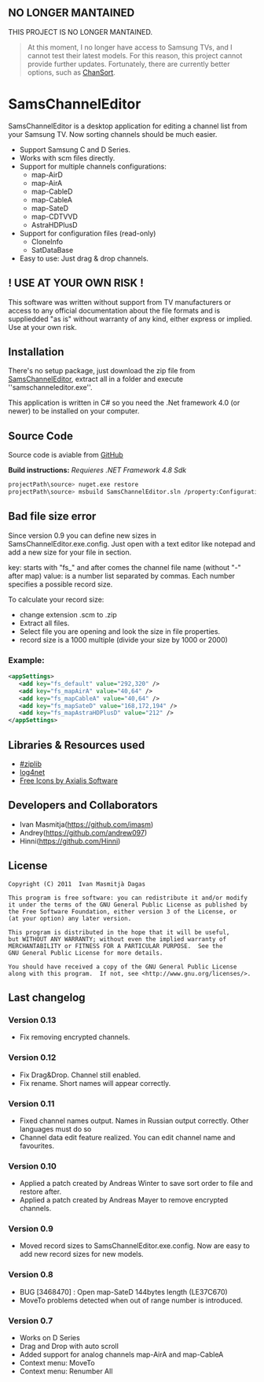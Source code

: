 ## NO LONGER MANTAINED
THIS PROJECT IS NO LONGER MANTAINED.

> At this moment, I no longer have access to Samsung TVs, and I cannot test their latest models. For this reason, this project cannot provide further updates.
> Fortunately, there are currently better options, such as [ChanSort](https://github.com/PredatH0r/ChanSort).

# SamsChannelEditor


SamsChannelEditor is a desktop application for editing a channel list from your Samsung TV. Now sorting channels should be much easier.


* Support Samsung C and D Series.
* Works with scm files directly.
* Support for multiple channels configurations:
  * map-AirD
  * map-AirA
  * map-CableD
  * map-CableA
  * map-SateD
  * map-CDTVVD
  * AstraHDPlusD
* Support for configuration files (read-only)
  * CloneInfo
  * SatDataBase
* Easy to use: Just drag & drop channels.

! USE AT YOUR OWN RISK !
--------------------------
This software was written without support from TV manufacturers or access to any official documentation about the file formats
and is suppliedded "as is" without warranty of any kind, either express or implied. Use at your own risk.

Installation
------------
There's no setup package, just download the zip file from [SamsChannelEditor](http://sourceforge.net/projects/samschanneledit/files),
extract all in a folder and execute ''samschanneleditor.exe''. 

This application is written in C# so you need the .Net framework 4.0 (or newer) to be installed on your computer.

Source Code
------------
Source code is aviable from [GitHub](https://github.com/imasm/samschanneledit) 

__Build instructions:__
*Requieres .NET Framework 4.8 Sdk*
```bash
projectPath\source> nuget.exe restore
projectPath\source> msbuild SamsChannelEditor.sln /property:Configuration=Release
```

Bad file size error
-------------------
Since version 0.9 you can define new sizes in SamsChannelEditor.exe.config. Just open with a text editor like notepad and add a new size for your file in section.

key: starts with "fs_" and after comes the channel file name (without "-" after map) value: is a number list separated by commas. Each number specifies a possible record size.

To calculate your record size:

* change extension .scm to .zip
* Extract all files.
* Select file you are opening and look the size in file properties.
* record size is a 1000 multiple (divide your size by 1000 or 2000)

### Example: ###

```xml
<appSettings> 
   <add key="fs_default" value="292,320" /> 
   <add key="fs_mapAirA" value="40,64" /> 
   <add key="fs_mapCableA" value="40,64" /> 
   <add key="fs_mapSateD" value="168,172,194" /> 
   <add key="fs_mapAstraHDPlusD" value="212" /> 
</appSettings>
```

Libraries & Resources used
--------------------------
* [\#ziplib](http://www.icsharpcode.net/opensource/sharpziplib)  
* [log4net](http://logging.apache.org/log4net)  
* [Free Icons by Axialis Software](http://www.axialis.com/free/icons)  

Developers and Collaborators
-----------------------------
* Ivan Masmitja(https://github.com/imasm)
* Andrey(https://github.com/andrew097) 
* Hinni(https://github.com/Hinni)

License
-------
    Copyright (C) 2011  Ivan Masmitjà Dagas

    This program is free software: you can redistribute it and/or modify
    it under the terms of the GNU General Public License as published by
    the Free Software Foundation, either version 3 of the License, or
    (at your option) any later version.

    This program is distributed in the hope that it will be useful,
    but WITHOUT ANY WARRANTY; without even the implied warranty of
    MERCHANTABILITY or FITNESS FOR A PARTICULAR PURPOSE.  See the
    GNU General Public License for more details.

    You should have received a copy of the GNU General Public License
    along with this program.  If not, see <http://www.gnu.org/licenses/>.

Last changelog
--------------
### Version 0.13 ###

* Fix removing encrypted channels.

### Version 0.12 ###

* Fix Drag&Drop. Channel still enabled.
* Fix rename. Short names will appear correctly.

### Version 0.11 ###

* Fixed channel names output. Names in Russian output correctly. Other languages must do so
* Channel data edit feature realized. You can edit channel name and favourites.

### Version 0.10 ###

* Applied a patch created by Andreas Winter to save sort order to file and restore after.
* Applied a patch created by Andreas Mayer to remove encrypted channels.

### Version 0.9 ###

* Moved record sizes to SamsChannelEditor.exe.config. Now are easy to add new record sizes for new models.

### Version 0.8 ###

* BUG [3468470] : Open map-SateD 144bytes length (LE37C670)
* MoveTo problems detected when out of range number is introduced.

### Version 0.7 ###

* Works on D Series
* Drag and Drop with auto scroll
* Added support for analog channels map-AirA and map-CableA
* Context menu: MoveTo
* Context menu: Renumber All
